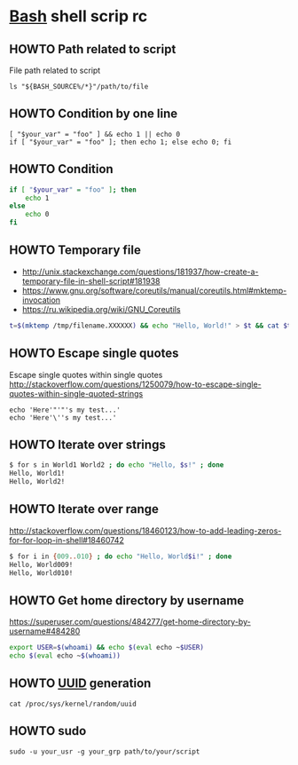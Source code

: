 # [Bash][] shell scrip rc

[bash]: https://en.wikipedia.org/wiki/Bash_(Unix_shell)

## HOWTO Path related to script

File path related to script

    ls "${BASH_SOURCE%/*}"/path/to/file

## HOWTO Condition by one line

    [ "$your_var" = "foo" ] && echo 1 || echo 0
    if [ "$your_var" = "foo" ]; then echo 1; else echo 0; fi

## HOWTO Condition

```bash
if [ "$your_var" = "foo" ]; then
    echo 1
else
    echo 0
fi
```

## HOWTO Temporary file

* http://unix.stackexchange.com/questions/181937/how-create-a-temporary-file-in-shell-script#181938
* https://www.gnu.org/software/coreutils/manual/coreutils.html#mktemp-invocation
* https://ru.wikipedia.org/wiki/GNU_Coreutils

```bash
t=$(mktemp /tmp/filename.XXXXXX) && echo "Hello, World!" > $t && cat $t && rm $t
```

## HOWTO Escape single quotes

Escape single quotes within single quotes
<http://stackoverflow.com/questions/1250079/how-to-escape-single-quotes-within-single-quoted-strings>

    echo 'Here'"'"'s my test...'
    echo 'Here'\''s my test...'

## HOWTO Iterate over strings

```bash
$ for s in World1 World2 ; do echo "Hello, $s!" ; done
Hello, World1!
Hello, World2!
```

## HOWTO Iterate over range

<http://stackoverflow.com/questions/18460123/how-to-add-leading-zeros-for-for-loop-in-shell#18460742>

```bash
$ for i in {009..010} ; do echo "Hello, World$i!" ; done
Hello, World009!
Hello, World010!
```

## HOWTO Get home directory by username

<https://superuser.com/questions/484277/get-home-directory-by-username#484280>

```bash
export USER=$(whoami) && echo $(eval echo ~$USER)
echo $(eval echo ~$(whoami))
```

## HOWTO [UUID][] generation

    cat /proc/sys/kernel/random/uuid

[uuid]: https://datatracker.ietf.org/doc/html/rfc4122 "RFC 4122"

## HOWTO sudo

    sudo -u your_usr -g your_grp path/to/your/script
